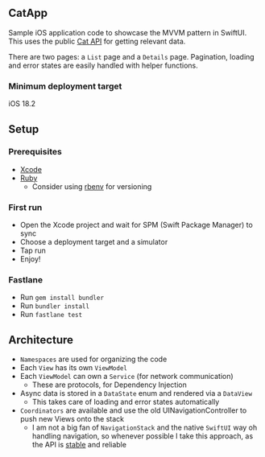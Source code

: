 ## CatApp

Sample iOS application code to showcase the MVVM pattern in SwiftUI. This uses the public
[Cat API](https://thecatapi.com) for getting relevant data.

There are two pages: a `List` page and a `Details` page. Pagination, loading and error states are
easily handled with helper functions.

### Minimum deployment target

iOS 18.2

## Setup

### Prerequisites

- [Xcode](https://developer.apple.com/xcode/)
- [Ruby](https://www.ruby-lang.org/pt/)
  - Consider using [rbenv](https://github.com/rbenv/rbenv) for versioning

### First run

- Open the Xcode project and wait for SPM (Swift Package Manager) to sync
- Choose a deployment target and a simulator
- Tap run
- Enjoy!

### Fastlane

- Run `gem install bundler`
- Run `bundler install`
- Run `fastlane test`

## Architecture

- `Namespaces` are used for organizing the code
- Each `View` has its own `ViewModel`
- Each `ViewModel` can own a `Service` (for network communication)
  - These are protocols, for Dependency Injection
- Async data is stored in a `DataState` enum and rendered via a `DataView`
  - This takes care of loading and error states automatically
- `Coordinators` are available and use the old UINavigationController to push new Views onto the stack
  - I am not a big fan of `NavigationStack` and the native `SwiftUI` way oh handling navigation,
    so whenever possible I take this approach, as the API is
    [stable](https://developer.apple.com/documentation/swiftui/migrating-to-new-navigation-types)
    and reliable
